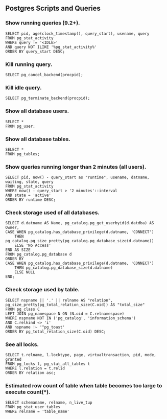 ## Postgres Scripts and Queries

### Show running queries (9.2+).
```text
SELECT pid, age(clock_timestamp(), query_start), usename, query 
FROM pg_stat_activity 
WHERE query != '<IDLE>' 
AND query NOT ILIKE '%pg_stat_activity%' 
ORDER BY query_start DESC;
```

### Kill running query.
```text
SELECT pg_cancel_backend(procpid);
```

### Kill idle query.
```text
SELECT pg_terminate_backend(procpid);
```

### Show all database users.
```text
SELECT * 
FROM pg_user;
```

### Show all database tables.
```text
SELECT * 
FROM pg_tables;
```

### Show queries running longer than 2 minutes (all users).
```text
SELECT pid, now() - query_start as "runtime", usename, datname, waiting, state, query
FROM pg_stat_activity
WHERE now() - query_start > '2 minutes'::interval 
AND state = 'active'
ORDER BY runtime DESC;
```

### Check storage used of all databases.
```text
SELECT d.datname AS Name, pg_catalog.pg_get_userbyid(d.datdba) AS Owner,
CASE WHEN pg_catalog.has_database_privilege(d.datname, 'CONNECT')
	THEN pg_catalog.pg_size_pretty(pg_catalog.pg_database_size(d.datname)) 
	ELSE 'No Access' 
END AS SIZE 
FROM pg_catalog.pg_database d 
ORDER BY 
CASE WHEN pg_catalog.has_database_privilege(d.datname, 'CONNECT') 
	THEN pg_catalog.pg_database_size(d.datname)
	ELSE NULL 
END;
```

### Check storage used by table.
```text
SELECT nspname || '.' || relname AS "relation",
pg_size_pretty(pg_total_relation_size(C.oid)) AS "total_size"
FROM pg_class C
LEFT JOIN pg_namespace N ON (N.oid = C.relnamespace)
WHERE nspname NOT IN ('pg_catalog', 'information_schema')
AND C.relkind <> 'i'
AND nspname !~ '^pg_toast'
ORDER BY pg_total_relation_size(C.oid) DESC;
```

### See all locks.
```text
SELECT t.relname, l.locktype, page, virtualtransaction, pid, mode, granted 
FROM pg_locks l, pg_stat_all_tables t 
WHERE l.relation = t.relid 
ORDER BY relation asc;
```

### Estimated row count of table when table becomes too large to execute count(*).
```text
SELECT schemaname, relname, n_live_tup
FROM pg_stat_user_tables 
WHERE relname = 'table_name'
```

